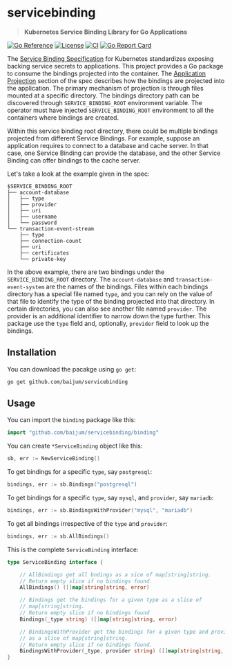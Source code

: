 # servicebinding
> **Kubernetes Service Binding Library for Go Applications**

[![Go Reference](https://pkg.go.dev/badge/github.com/baijum/servicebinding.svg)](https://pkg.go.dev/github.com/baijum/servicebinding)
[![License](https://img.shields.io/badge/License-Apache%202.0-blue.svg)](https://opensource.org/licenses/Apache-2.0)
[![CI](https://github.com/baijum/servicebinding/actions/workflows/ci.yml/badge.svg?branch=main)](https://github.com/baijum/servicebinding/actions/workflows/ci.yml)
[![Go Report Card](https://goreportcard.com/badge/github.com/baijum/servicebinding)](https://goreportcard.com/report/github.com/baijum/servicebinding)

The [Service Binding Specification][spec] for Kubernetes standardizes exposing
backing service secrets to applications.  This project provides a Go package to
consume the bindings projected into the container.  The [Application
Projection][application-projection] section of the spec describes how the
bindings are projected into the application.  The primary mechanism of
projection is through files mounted at a specific directory.  The bindings
directory path can be discovered through `SERVICE_BINDING_ROOT` environment
variable.  The operator must have injected `SERVICE_BINDING_ROOT` environment to
all the containers where bindings are created.

Within this service binding root directory, there could be multiple bindings
projected from different Service Bindings.  For example, suppose an application
requires to connect to a database and cache server. In that case, one Service
Binding can provide the database, and the other Service Binding can offer
bindings to the cache server.

Let's take a look at the example given in the spec:

```
$SERVICE_BINDING_ROOT
├── account-database
│   ├── type
│   ├── provider
│   ├── uri
│   ├── username
│   └── password
└── transaction-event-stream
    ├── type
    ├── connection-count
    ├── uri
    ├── certificates
    └── private-key
```

In the above example, there are two bindings under the `SERVICE_BINDING_ROOT`
directory.  The `account-database` and `transaction-event-system` are the names
of the bindings.  Files within each bindings directory has a special file named
`type`, and you can rely on the value of that file to identify the type of the
binding projected into that directory.  In certain directories, you can also see
another file named `provider`.  The provider is an additional identifier to
narrow down the type further.  This package use the `type` field and,
optionally, `provider` field to look up the bindings.

## Installation

You can download the pacakge using `go get`:

```bash
go get github.com/baijum/servicebinding
```

## Usage

You can import the `binding` package like this:

```go
import "github.com/baijum/servicebinding/binding"
```

You can create `*ServiceBinding` object like this:

```go
sb, err := NewServiceBinding()
```

To get bindings for a specific `type`, say `postgresql`:

```go
bindings, err := sb.Bindings("postgresql")
```

To get bindings for a specific `type`, say `mysql`, and `provider`, say `mariadb`:

```go
bindings, err := sb.BindingsWithProvider("mysql", "mariadb")
```

To get all bindings irrespective of the `type` and `provider`:

```go
bindings, err := sb.AllBindings()
```

This is the complete `ServiceBinding` interface:

```go
type ServiceBinding interface {

	// AllBindings get all bndings as a sice of map[string]string.
	// Return empty slice if no bindings found.
	AllBindings() ([]map[string]string, error)

	// Bindings get the bindings for a given type as a slice of
	// map[string]string.
	// Return empty slice if no bindings found
	Bindings(_type string) ([]map[string]string, error)

	// BindingsWithProvider get the bindings for a given type and provider
	// as a slice of map[string]string.
	// Return empty slice if no bindings found.
	BindingsWithProvider(_type, provider string) ([]map[string]string, error)
}
```

[spec]: https://github.com/k8s-service-bindings/spec
[application-projection]: https://github.com/k8s-service-bindings/spec#application-projection
